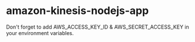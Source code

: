 # amazon-kinesis-nodejs-app

Don't forget to add AWS_ACCESS_KEY_ID & AWS_SECRET_ACCESS_KEY in your environment variables.
